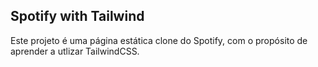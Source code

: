 ## Spotify with Tailwind

Este projeto é uma página estática clone do Spotify, com o propósito de aprender a utlizar TailwindCSS.
